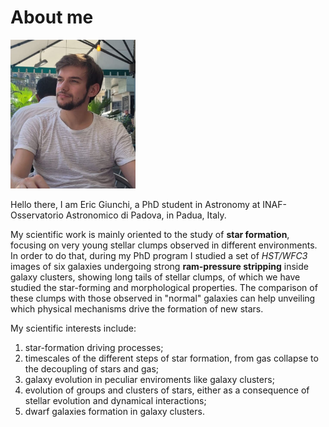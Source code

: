 # About me

<img src="assets/img/myself.jpeg" alt="myself" width="200"/>

Hello there, I am Eric Giunchi, a PhD student in Astronomy at INAF-Osservatorio Astronomico di Padova, in Padua, Italy.

My scientific work is mainly oriented to the study of **star formation**, focusing on very young stellar clumps observed in different environments. In order to do that, during my PhD program I studied a set of _HST/WFC3_ images of six galaxies undergoing strong **ram-pressure stripping** inside galaxy clusters, showing long tails of stellar clumps, of which we have studied the star-forming and morphological properties. The comparison of these clumps with those observed in "normal" galaxies can help unveiling which physical mechanisms drive the formation of new stars.

My scientific interests include:
1. star-formation driving processes;
2. timescales of the different steps of star formation, from gas collapse to the decoupling of stars and gas;
3. galaxy evolution in peculiar enviroments like galaxy clusters;
4. evolution of groups and clusters of stars, either as a consequence of stellar evolution and dynamical interactions;
5. dwarf galaxies formation in galaxy clusters.
